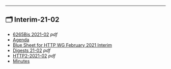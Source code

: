

---

## 🗂️ Interim-21-02

- [6265Bis 2021-02](6265bis-2021-02.pdf) _pdf_
- [Agenda](agenda.md) 
- [Blue Sheet for HTTP WG February 2021 Interim](bluesheets.md) 
- [Digests 21-02](digests-21-02.pdf) _pdf_
- [HTTP2-2021-02](http2-2021-02.pdf) _pdf_
- [Minutes](minutes.md) 